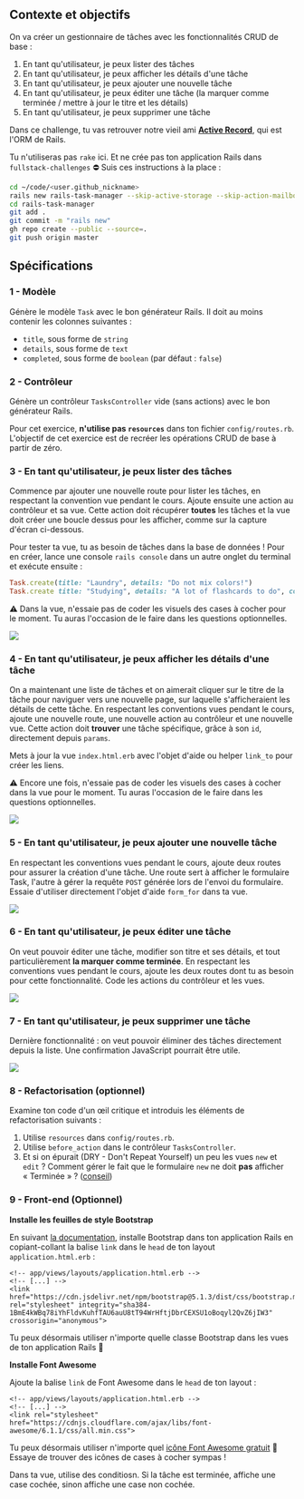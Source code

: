 ## Contexte et objectifs

On va créer un gestionnaire de tâches avec les fonctionnalités CRUD de base :

1. En tant qu'utilisateur, je peux lister des tâches
1. En tant qu'utilisateur, je peux afficher les détails d'une tâche
1. En tant qu'utilisateur, je peux ajouter une nouvelle tâche
1. En tant qu'utilisateur, je peux éditer une tâche (la marquer comme terminée / mettre à jour le titre et les détails)
1. En tant qu'utilisateur, je peux supprimer une tâche

Dans ce challenge, tu vas retrouver notre vieil ami [**Active Record**](http://guides.rubyonrails.org/active_record_basics.html), qui est l'ORM de Rails.

Tu n'utiliseras pas `rake` ici. Et ne crée pas ton application Rails dans `fullstack-challenges` ⛔️ Suis ces instructions à la place :

```bash
cd ~/code/<user.github_nickname>
rails new rails-task-manager --skip-active-storage --skip-action-mailbox
cd rails-task-manager
git add .
git commit -m "rails new"
gh repo create --public --source=.
git push origin master
```

## Spécifications

### 1 - Modèle

Génère le modèle `Task` avec le bon générateur Rails. Il doit au moins contenir les colonnes suivantes :

- `title`, sous forme de `string`
- `details`, sous forme de `text`
- `completed`, sous forme de `boolean` (par défaut : `false`)

### 2 - Contrôleur

Génère un contrôleur `TasksController` vide (sans actions) avec le bon générateur Rails.

Pour cet exercice, **n'utilise pas `resources`** dans ton fichier `config/routes.rb`. L'objectif de cet exercice est de recréer les opérations CRUD de base à partir de zéro.

### 3 - En tant qu'utilisateur, je peux lister des tâches

Commence par ajouter une nouvelle route pour lister les tâches, en respectant la convention vue pendant le cours. Ajoute ensuite une action au contrôleur et sa vue. Cette action doit récupérer **toutes** les tâches et la vue doit créer une boucle dessus pour les afficher, comme sur la capture d'écran ci-dessous.

Pour tester ta vue, tu as besoin de tâches dans la base de données ! Pour en créer, lance une console `rails console` dans un autre onglet du terminal et exécute ensuite :

```ruby
Task.create(title: "Laundry", details: "Do not mix colors!")
Task.create title: "Studying", details: "A lot of flashcards to do", completed: true)
```

⚠️ Dans la vue, n'essaie pas de coder les visuels des cases à cocher pour le moment. Tu auras l'occasion de le faire dans les questions optionnelles.

![](https://raw.githubusercontent.com/lewagon/fullstack-images/master/rails/tasks-manager/index.png)

### 4 - En tant qu'utilisateur, je peux afficher les détails d'une tâche

On a maintenant une liste de tâches et on aimerait cliquer sur le titre de la tâche pour naviguer vers une nouvelle page, sur laquelle s'afficheraient les détails de cette tâche. En respectant les conventions vues pendant le cours, ajoute une nouvelle route, une nouvelle action au contrôleur et une nouvelle vue. Cette action doit **trouver** une tâche spécifique, grâce à son `id`, directement depuis `params`.

Mets à jour la vue `index.html.erb` avec l'objet d'aide ou helper `link_to` pour créer les liens.

⚠️ Encore une fois, n'essaie pas de coder les visuels des cases à cocher dans la vue pour le moment. Tu auras l'occasion de le faire dans les questions optionnelles.

![](https://raw.githubusercontent.com/lewagon/fullstack-images/master/rails/tasks-manager/index_show.gif)

### 5 - En tant qu'utilisateur, je peux ajouter une nouvelle tâche

En respectant les conventions vues pendant le cours, ajoute deux routes pour assurer la création d'une tâche. Une route sert à afficher le formulaire Task, l'autre à gérer la requête `POST` générée lors de l'envoi du formulaire. Essaie d'utiliser directement l'objet d'aide `form_for` dans ta vue.

![](https://raw.githubusercontent.com/lewagon/fullstack-images/master/rails/tasks-manager/new.gif)

### 6 - En tant qu'utilisateur, je peux éditer une tâche

On veut pouvoir éditer une tâche, modifier son titre et ses détails, et tout particulièrement **la marquer comme terminée**. En respectant les conventions vues pendant le cours, ajoute les deux routes dont tu as besoin pour cette fonctionnalité. Code les actions du contrôleur et les vues.

![](https://raw.githubusercontent.com/lewagon/fullstack-images/master/rails/tasks-manager/edit.gif)

### 7 - En tant qu'utilisateur, je peux supprimer une tâche

Dernière fonctionnalité : on veut pouvoir éliminer des tâches directement depuis la liste. Une confirmation JavaScript pourrait être utile.

![](https://raw.githubusercontent.com/lewagon/fullstack-images/master/rails/tasks-manager/destroy.gif)

### 8 - Refactorisation (optionnel)

Examine ton code d'un œil critique et introduis les éléments de refactorisation suivants :

1. Utilise `resources` dans `config/routes.rb`.
1. Utilise `before_action` dans le contrôleur `TasksController`.
1. Et si on épurait (DRY - Don't Repeat Yourself) un peu les vues `new` et `edit` ? Comment gérer le fait que le formulaire `new` ne doit **pas** afficher « Terminée » ? ([conseil](http://api.rubyonrails.org/classes/ActiveRecord/Persistence.html#method-i-new_record-3F))

### 9 - Front-end (Optionnel)

**Installe les feuilles de style Bootstrap**

En suivant [la documentation](https://getbootstrap.com/docs/5.1/getting-started/introduction/#css), installe Bootstrap dans ton application Rails en copiant-collant la balise `link` dans le `head` de ton layout `application.html.erb` :

```erb
<!-- app/views/layouts/application.html.erb -->
<!-- [...] -->
<link href="https://cdn.jsdelivr.net/npm/bootstrap@5.1.3/dist/css/bootstrap.min.css" rel="stylesheet" integrity="sha384-1BmE4kWBq78iYhFldvKuhfTAU6auU8tT94WrHftjDbrCEXSU1oBoqyl2QvZ6jIW3" crossorigin="anonymous">
```

Tu peux désormais utiliser n'importe quelle classe Bootstrap dans les vues de ton application Rails 🎉

**Installe Font Awesome**

Ajoute la balise `link` de Font Awesome dans le `head` de ton layout :

```erb
<!-- app/views/layouts/application.html.erb -->
<!-- [...] -->
<link rel="stylesheet" href="https://cdnjs.cloudflare.com/ajax/libs/font-awesome/6.1.1/css/all.min.css">
```

Tu peux désormais utiliser n'importe quel [icône Font Awesome gratuit](https://fontawesome.com/search?m=free) 🎉 Essaye de trouver des icônes de cases à cocher sympas !

Dans ta vue, utilise des conditiosn. Si la tâche est terminée, affiche une case cochée, sinon affiche une case non cochée.
